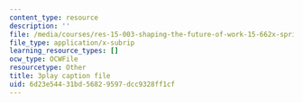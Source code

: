 ```yaml
---
content_type: resource
description: ''
file: /media/courses/res-15-003-shaping-the-future-of-work-15-662x-spring-2016/6d23e54431bd56829597dcc9328ff1cf_fbE9xXfb0PA.vtt
file_type: application/x-subrip
learning_resource_types: []
ocw_type: OCWFile
resourcetype: Other
title: 3play caption file
uid: 6d23e544-31bd-5682-9597-dcc9328ff1cf
---
```

